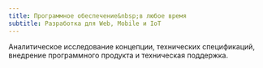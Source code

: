 ```yaml
---
title: Программное обеспечение&nbsp;в любое время
subtitle: Разработка для Web, Mobile и IoT
---
```

Аналитическое исследование концепции, технических спецификаций, внедрение программного продукта и техническая поддержка.
